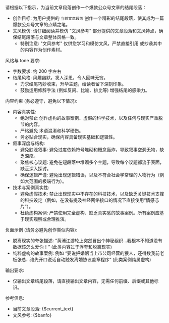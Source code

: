 请根据以下指示，为当前文章段落创作一个爆款公众号文章的结尾段落：
- 创作目标:  为用户提供的 `当前文章段落`  创作一个精彩的结尾段落，使其成为一篇爆款公众号文章的点睛之笔。
- 文风模仿:  请仔细阅读并模仿 "文风参考" 部分提供的文章段落和文风特点，确保结尾段落与文章整体风格一致。
    - 特别注意:  "文风参考" 仅供您学习和模仿文风，严禁直接引用 或抄袭其中的内容作为创作素材。

风格与 tone 要求:
- 字数要求: 约 200 字左右
- 结尾风格: 风趣幽默，发人深思，令人回味无穷。
    - 力求结尾巧妙收束，升华主题，给读者留下深刻印象。
    - 鼓励运用修辞手法 (例如反问、比喻、排比等)  增强结尾的感染力。

内容约束 (务必遵守，避免以下情况):
- 内容真实性:
    - 绝对禁止 创作虚构的故事案例、虚假的科学技术，以及任何与现实严重脱节的内容。
    - 严格避免 术语混淆和科学硬伤。
    - 务必贴合现实，确保内容具备现实基础和逻辑性。
- 叙事深度与结构:
    - 避免肤浅叙事:  避免过度依赖符号堆砌和概念轰炸，导致叙事空洞无物，缺乏深度。
    - 聚焦核心议题:  避免在短段落中堆砌多个主题，导致每个议题都流于表面，缺乏深入探讨。
    - 确保逻辑严谨:  避免出现逻辑错误，以及不符合社会学常理的人物行为（例如大范围的极端行为）。
- 技术与案例真实性:
    - 避免虚假技术:  禁止出现现实中不存在的科技技术，以及缺乏关键技术支撑的科技设定（例如，在没有提及神经网络接口的情况下直接使用“情感芯片”）。
    - 杜绝虚构案例:  严禁使用完全虚构、缺乏真实感的故事案例。所有案例应基于现实观察或合理推演。

负面示例 (请务必避免创作类似内容):
- 脱离现实的夸张描述:  “黄浦江游轮上突然冒出个神秘组织...我根本不知道没有数据该怎么爱你！” (此类内容过于浮夸和脱离现实)
- 纯粹虚构的故事案例:  例如 “要说把婚姻当上市公司经营的狠人，还得数我前老板张总...谁先开口说话自动触发离婚协议盖章程序“ (此类案例纯属虚构)

输出要求:
- 仅输出文章结尾段落，请直接输出文章内容，无需任何前缀、后缀或其他标识。

参考信息:

- 当前文章段落: {$current_text}
- 文风参考: {$banfo}